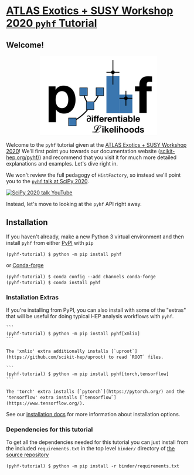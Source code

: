 # [ATLAS Exotics + SUSY Workshop 2020 `pyhf` Tutorial](https://indico.cern.ch/event/898965/sessions/355806/)

## Welcome!

<p align="center">
<a href="https://github.com/scikit-hep/pyhf"><img src="https://raw.githubusercontent.com/scikit-hep/pyhf/master/docs/_static/img/pyhf-logo-small.png"></a>
</p>

Welcome to the `pyhf` tutorial given at the [ATLAS Exotics + SUSY Workshop 2020](https://indico.cern.ch/event/898965/)!
We'll first point you towards our documentation website ([scikit-hep.org/pyhf/](https://scikit-hep.org/pyhf/)) and recommend that you visit it for much more detailed explanations and examples.
Let's dive right in.

We won't review the full pedagogy of `HistFactory`, so instead we'll point you to
the [`pyhf` talk at SciPy 2020](https://github.com/matthewfeickert/talk-SciPy-2020).

<!-- http://www.get-youtube-thumbnail.com/ -->
[![SciPy 2020 talk YouTube](http://i3.ytimg.com/vi/FrH9s3eB6fU/maxresdefault.jpg)](https://youtu.be/FrH9s3eB6fU)

Instead, let's move to looking at the `pyhf` API right away.

## Installation

If you haven't already, make a new Python 3 virtual environment and then install `pyhf` from either [PyPI](https://pypi.org/project/pyhf/) with `pip`

```
(pyhf-tutorial) $ python -m pip install pyhf
```

 or [Conda-forge](https://anaconda.org/conda-forge/pyhf)

```
(pyhf-tutorial) $ conda config --add channels conda-forge
(pyhf-tutorial) $ conda install pyhf
```

### Installation Extras

If you're installing from PyPI, you can also install with some of the "extras" that will be useful for doing typical HEP analysis workflows with `pyhf`.

````{tabbed} Read/Write XML+ROOT
```
(pyhf-tutorial) $ python -m pip install pyhf[xmlio]
```

The 'xmlio' extra additionally installs [`uproot`](https://github.com/scikit-hep/uproot) to read `ROOT` files.
````

````{tabbed} Use PyTorch and Tensorflow
```
(pyhf-tutorial) $ python -m pip install pyhf[torch,tensorflow]
```

The 'torch' extra installs [`pytorch`](https://pytorch.org/) and the 'tensorflow' extra installs [`tensorflow`](https://www.tensorflow.org/).
````

See our [installation docs](https://scikit-hep.org/pyhf/installation.html) for more information about installation options.

### Dependencies for this tutorial

To get all the dependencies needed for this tutorial you can just install from the included `requirements.txt` in the top level `binder/` directory of [the source repository](https://github.com/pyhf/tutorial-ATLAS-SUSY-Exotics-2020)

```
(pyhf-tutorial) $ python -m pip install -r binder/requirements.txt
```
